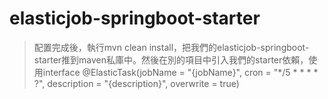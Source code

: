 # elasticjob-springboot-starter
>配置完成後，執行mvn clean install，把我們的elasticjob-springboot-starter推到maven私庫中。然後在別的項目中引入我們的starter依賴，使用interface @ElasticTask(jobName = "{jobName}", cron = "*/5 * * * * ?", description = "{description}", overwrite = true)
